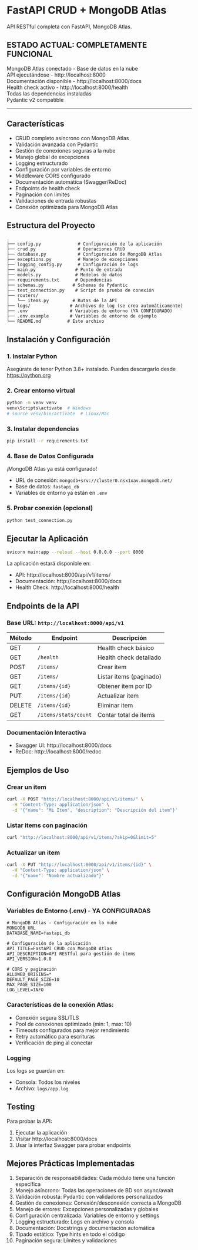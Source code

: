 # FastAPI CRUD + MongoDB Atlas

API RESTful completa con FastAPI, MongoDB Atlas.

## ESTADO ACTUAL: COMPLETAMENTE FUNCIONAL

MongoDB Atlas conectado - Base de datos en la nube  
API ejecutándose - http://localhost:8000  
Documentación disponible - http://localhost:8000/docs  
Health check activo - http://localhost:8000/health  
Todas las dependencias instaladas  
Pydantic v2 compatible

---

## Características

- CRUD completo asíncrono con MongoDB Atlas
- Validación avanzada con Pydantic
- Gestión de conexiones seguras a la nube
- Manejo global de excepciones
- Logging estructurado
- Configuración por variables de entorno
- Middleware CORS configurado
- Documentación automática (Swagger/ReDoc)
- Endpoints de health check
- Paginación con límites
- Validaciones de entrada robustas
- Conexión optimizada para MongoDB Atlas

## Estructura del Proyecto

```
.
├── config.py              # Configuración de la aplicación
├── crud.py                # Operaciones CRUD
├── database.py            # Configuración de MongoDB Atlas
├── exceptions.py          # Manejo de excepciones
├── logging_config.py      # Configuración de logs
├── main.py               # Punto de entrada
├── models.py             # Modelos de datos
├── requirements.txt      # Dependencias
├── schemas.py           # Schemas de Pydantic
├── test_connection.py    # Script de prueba de conexión
├── routers/
│   └── items.py         # Rutas de la API
├── logs/               # Archivos de log (se crea automáticamente)
├── .env                # Variables de entorno (YA CONFIGURADO)
├── .env.example        # Variables de entorno de ejemplo
└── README.md          # Este archivo
```

## Instalación y Configuración

### 1. Instalar Python
Asegúrate de tener Python 3.8+ instalado. Puedes descargarlo desde https://python.org

### 2. Crear entorno virtual

```bash
python -m venv venv
venv\Scripts\activate  # Windows
# source venv/bin/activate  # Linux/Mac
```

### 3. Instalar dependencias

```bash
pip install -r requirements.txt
```

### 4. Base de Datos Configurada
¡MongoDB Atlas ya está configurado! 
- URL de conexión: `mongodb+srv://cluster0.nsx1xav.mongodb.net/`
- Base de datos: `fastapi_db`
- Variables de entorno ya están en `.env`

### 5. Probar conexión (opcional)

```bash
python test_connection.py
```

## Ejecutar la Aplicación

```bash
uvicorn main:app --reload --host 0.0.0.0 --port 8000
```

La aplicación estará disponible en:
- API: http://localhost:8000/api/v1/items/
- Documentación: http://localhost:8000/docs
- Health Check: http://localhost:8000/health

## Endpoints de la API

### Base URL: `http://localhost:8000/api/v1`

| Método | Endpoint | Descripción |
|--------|----------|-------------|
| GET | `/` | Health check básico |
| GET | `/health` | Health check detallado |
| POST | `/items/` | Crear item |
| GET | `/items/` | Listar items (paginado) |
| GET | `/items/{id}` | Obtener item por ID |
| PUT | `/items/{id}` | Actualizar item |
| DELETE | `/items/{id}` | Eliminar item |
| GET | `/items/stats/count` | Contar total de items |

### Documentación Interactiva

- Swagger UI: http://localhost:8000/docs
- ReDoc: http://localhost:8000/redoc

## Ejemplos de Uso

### Crear un item
```bash
curl -X POST "http://localhost:8000/api/v1/items/" \
  -H "Content-Type: application/json" \
  -d '{"name": "Mi Item", "description": "Descripción del item"}'
```

### Listar items con paginación
```bash
curl "http://localhost:8000/api/v1/items/?skip=0&limit=5"
```

### Actualizar un item
```bash
curl -X PUT "http://localhost:8000/api/v1/items/{id}" \
  -H "Content-Type: application/json" \
  -d '{"name": "Nombre actualizado"}'
```

## Configuración MongoDB Atlas

### Variables de Entorno (.env) - YA CONFIGURADAS

```env
# MongoDB Atlas - Configuración en la nube
MONGODB_URL
DATABASE_NAME=fastapi_db

# Configuración de la aplicación
API_TITLE=FastAPI CRUD con MongoDB Atlas
API_DESCRIPTION=API RESTful para gestión de items
API_VERSION=1.0.0

# CORS y paginación
ALLOWED_ORIGINS=*
DEFAULT_PAGE_SIZE=10
MAX_PAGE_SIZE=100
LOG_LEVEL=INFO
```

### Características de la conexión Atlas:
- Conexión segura SSL/TLS
- Pool de conexiones optimizado (min: 1, max: 10)
- Timeouts configurados para mejor rendimiento
- Retry automático para escrituras
- Verificación de ping al conectar

### Logging

Los logs se guardan en:
- Consola: Todos los niveles
- Archivo: `logs/app.log`

## Testing

Para probar la API:

1. Ejecutar la aplicación
2. Visitar http://localhost:8000/docs
3. Usar la interfaz Swagger para probar endpoints

## Mejores Prácticas Implementadas

1. Separación de responsabilidades: Cada módulo tiene una función específica
2. Manejo asíncrono: Todas las operaciones de BD son async/await
3. Validación robusta: Pydantic con validadores personalizados
4. Gestión de conexiones: Conexión/desconexión correcta a MongoDB
5. Manejo de errores: Excepciones personalizadas y globales
6. Configuración centralizada: Variables de entorno y settings
7. Logging estructurado: Logs en archivo y consola
8. Documentación: Docstrings y documentación automática
9. Tipado estático: Type hints en todo el código
10. Paginación segura: Límites y validaciones

